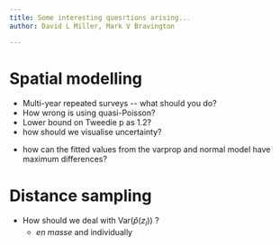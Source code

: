 ```yaml
---
title: Some interesting quesrtions arising...
author: David L Miller, Mark V Bravington

---
```


# Spatial modelling

- Multi-year repeated surveys -- what should you do?
- How wrong is using quasi-Poisson?
- Lower bound on Tweedie p as 1.2?
- how should we visualise uncertainty?
* how can the fitted values from the varprop and normal model have maximum differences?

# Distance sampling

- How should we deal with $\text{Var}(\hat{p}(z_i))$ ?
  - *en masse* and individually



